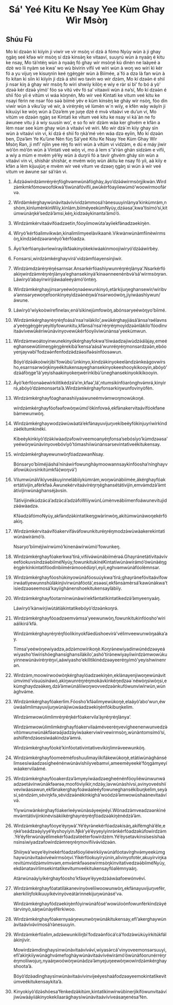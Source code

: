 <h1 align='center'>Sá' Yeé Kitu Ke Nsay Yee Kùm Ghay Wìr Msòŋ</h1>
<h2>Shúu Fù</h2>
<p>Mo kí dzəə̀n kì kiíyín ji viwìr ve vìr msòŋ ví dzə̀ á fómo Nyùy wùn à ji ghay ŋgàŋ seé kfəə wìr msòŋ sí dzə̀ kinsə̀ŋ ke vitaaví, suuyrú wùn à nyaáŋ é kitu ke nsay,
Mo tà’ntéŋ wùn à nyaáŋ fó ghay wìr msòŋé kù dìnèn ne laàyeé a dzè wo liì nyàm se kwa’ wo wù bivirin vifií vé wíri wùn à woŋ wo wíri kì kér fó a yu vijuŋ ve kisuŋnìn keé ŋgèŋgèr wùn à Biímée, a`fó a dzə là fan wùn à fo kitan ki siìn kì kiíyín ji dzə̀ á shií wo tavín wo wìr dzə̀m,
Mo kí dzəə̀n é shií ji nsər kiŋ á ghay wìr msòŋ fo wíri shwiíy kilòŋ e wìy e rə̀r sí bì’ fo bó á yò’ dzəə̀ kér dzəə̀ yìmò’ fóo sə vitú vév fó sa’ vitaavií wùn á nə’sí,
Mo kí dzəə̀n é shií fóo yiì é vitúm vi wáa kòŋnén,
Mo wír veé Kintatì ke vitum veé kitu ke nsayi fèrìn ne nsər fóo səə̀ biímé yév e kùm kinsèŋ ke gháy wìr nsòŋ, fóo dìn viwìr wùn à viku’ùy vé wìr, à viréŋréŋ vé lùmèn w`n wiíy, e kfèn wày wáyín ji kikuúyí ke wòŋ wùn à Dzə’èm ye juŋe dzè é mvə̀ vitaàví ve du’un ví,
Mo vitúm ve dzəə̀n ŋgàŋ se Kintatì ke vitum veé kitu ke nsay vi kà`àn ne fo áwunee vitu ji á wiy suusín wo’, e so fo wìr dzə̀m wáa ker ghvém e kfə̀n a lèm nsər see kùm ghay wùn à vitaáví vé wíri.
Mo wìr dzə̀`m kiiy ghay sìn wùn à vitaáví vin vi, kí dzə̀ é shií fo ŋkà’mé vèn wáa dzə eyiìn,
Mo kí dzəə̀n ben,
Dzə’ə̀m Ye Ku’ùne
Nèn fùŋ
Sá’yeé Kitu Ke Nsay Yee Kùm Ghay Wìr Msòŋ Rən, ji mfì’ njiìn yee réŋ fo wíri wùn à vitúm vi vidzə̀m, e dú e máy jiwìr wò’ón mò’ón wùn à Vintati veé wòŋ vi, mo á lem s’’a’rə̀n ghán sidzə̀m e vifii, a wiy a mùm e mvèm yè’éy wùn à duŋrìi fó a tavír ghvém gháy sìn wùn a vitaáví vin vi, shishár shishàr, e mvém wóŋ wùn ákitu ke nsay fó yiì, aá kiíy e kfə̀n a lèm kijuujùŋ e mvèm wìr veé vitum ve dzəəŋ ŋgàŋ si wún à wír veé vitum ve áwune sar sá’rə̀n vi.</p>
<ol>
  <li>
    <p>Ádzə̀ə́wirdzə̀mréŋréŋfóghvəmwùnàfóghày,áyo’dzə̀ə́wirmsòŋjikwàn.Wìrdzə̀mk̀mkfómowoofókwà’tìwùnàfóvifii,awùkérfóayiìewùmò’woowírmoofə́rvə.</p>
  </li>
  <li>
    <p>Wìrdə̀mkérghaywùnàvitaávívívidzə̀mmosá’rə̀nesuuyinlànya’kìnkùmrám,nshòm,kìnlumènkìnWiíy,kìnlám,biíméyeekùmNyùy,dzə́əsa’,kwa’tìsímó’sí,kitúmwùnàŋkè’sedzə̀’ə̀msi,kéŋ,kidzəə́ykìnanta’ámó’ó.</p>
  </li>
  <li>
    <p>Wìrdzə̀mkérvitaávífóadzəetin,fóoyiìmowùta’ayiìekfə̀nadzəekiŋèn.</p>
  </li>
  <li>
    <p>Wìryò’kérfóalìmvikwàn,kìnalìmlimyeelàvikaanè.Vikwànwùnàmfiìnèwìrmsòŋ,kìndzə̀édzəərənéyò’kérfóadzə.</p>
  </li>
  <li>
    <p>Áyò’kérfóanyàvrìewìrayiìkfə́əkinyòkekíwáakìnmoojiwìryó’dzə̀áwírbèy.</p>
  </li>
  <li>
    <p>Fonsərsi,wìrdzə̀mkérghayvirə́’vidzə̀mfóayensínjiwír.</p>
  </li>
  <li>
    <p>Wìrdzə̀mdzə̀réŋréŋésarnsər.Ansərkérfóashìywunréŋréŋlànya’.Nsərkérfóakìŋwirdzə̀mréŋréŋlànya’eghansekinyà’kinəənneenènbvə̀’sá’wìrmsòŋrən.Láwìryò’abayírwírijiáwáaleéyámó’óntéŋ.</p>
  </li>
  <li>
    <p>Wìrdzə̀mkérghayjinsəryeéwòŋnəə́ewunkinyò,etàrkijuŋeghansewìr/wíribvə’ənnsəryewoŋefoonkìnyeyìdzəə̀néŋwà’nsərwoówòŋ,jiyiwáashìywun/áwune.</p>
  </li>
  <li>
    <p>Láwìryò’wìykoòwírefìnelav,enə̀’sìkìnejùmfowòŋ,abónsəryeéwòŋyo’biìmé.</p>
  </li>
  <li>
    <p>Wìrdzə̀mkérghayréŋréŋfoásá’nsa’rəlàkilo’,awùkérghayjiásá’ánsa’rəélavnsa’yeéŋgèŋgèryeyìtíyfowunkitu,kfə̀nsá’nsa’réŋréŋmoyìdzəə̀nlàkilo’fóodìnvitaávívewùkéríwùnàvinyovewùkérfóoyiìviwùnànsa’yeekùmwun.</p>
  </li>
  <li>
    <p>Wìrdzə̀mwoátoyinwunekinyókérghayfokwa’tìiwáadzəjiwùdzə̀álàjay,emeéeghansewùtiimeŋgèŋgèrekibà’kensa’aásá’wunréŋréŋmonsərdzəə̀n,ebóoyenjayvəbì’fodzəə̀nfenfodzə̀dzə́əsífəə̀sínfóosəwun.</p>
    <p>Bóyò’dzə̀ákoòwírjibì’fowùbù’ùnkinyo,kìndzə̀kinyokeelàndzə̀nkeágovwírsho,esarnsərwóŋkìnyeékitukensayeghansekinyokeeshooykikooyin,abóyò’dzə̀áfòŋge’là’yeyìshaakinyokeŋwèrínkìbù’ùneghansekinyokikìkooyin.</p>
  </li>
  <li>
    <p>Áyò’kérfóonəə̀ewìrkilitìkédzə́’ə’m,kfəə’,lá’,ntumsikínfóarònghvə́mrə́,kìnyìrrə́,abóyò’dzə̀monsərta’à.Wìrdzə̀mkérghayfonsərkiŋwunfovinyòfèn.</p>
  </li>
  <li>
    <p>Wìrdzə̀mkérghayfóaghanashiíyaáwuneémvə̀mwoŋmowùkoŋé.</p>
    <p>wírdzə̀mkérghayfóofəəfowòŋwúmó’ókìnfovəə́,ekfə̀nakervitaávífóokfənebàmewunwòŋ.</p>
  </li>
  <li>
    <p>Wìrdzə̀mkérghaywodzə̀wùwàatà’ekfə̀nayuvijuŋvekibeèyfókinjuyrìwìrkìndzə̀ékitumkinékí.</p>
    <p>Kibeèykinkiyò’dzə̀kíwàadzəfowírveemoanyéŋfonsa’sebósíyo’kùmdzəəsa’yeéwòŋwùnàvinyovebóvíyò’tómashiíwùnànsərsevintatìveékitukensay.</p>
  </li>
  <li>
    <p>wìrdzə̀mkérghayewunwòŋfóadzəwanNsay.</p>
    <p>Bónsəryo’biìméjiáshá’nínáwírfowunghàymoowannsaykìnfóosha’nínghayvə́fowùkúvsínkitúmkfə́(woŋvə́’)</p>
  </li>
  <li>
    <p>VilumwùnàVikìyveákuyinnelàbìíykùmrám,woŋwùnàbiímée,ákérghayfóakertátívijin,afèrkfəə́.Áwunekérvitaávíréŋrŋéghansétátívijín,emvə̀mdzə̀’ə̀mtátívijinwùnághanséjàvsin.</p>
    <p>Tátívijinékùdzə́cá’adzə̀cá’adzə̀foWiíywùnLùmènveábiimenfoáwunevitujidzə̀áwàadzə.</p>
    <p>Kfə́ədzə̀fómoNyùy,akfə̀ndzə̀kintatìkeŋgwàrìnwòŋ,akitúmwùnàwoŋekérfóakìŋ.</p>
  </li>
  <li>
    <p>Wìrdzə̀mkérvitaávífóakervifávə́fowunkituréŋréŋmodzə̀wùwàakerekintatìwùnàwírámó’ó.</p>
    <p>Nsəryo’biìméjiwìrwùmò’kinenáwírwùmò’fowunkeŋ.</p>
  </li>
  <li>
    <p>Wìrdzə̀mkérghayfóakerkwa’tìrə́,vifiívə́wùnàbiímérəə́.Ghayrə́netàtívitaávíveefóokuvsíndzə́əbiíméNyúy,fowunkitukínéKintatíwùnàwírámó’ówùnàéŋgèŋgèrkínkintatìfóodìnbiímérə́mooédùŋrì,eyiì,eghvəmwùnàfóolèmnsər.</p>
  </li>
  <li>
    <p>Wìrdzə̀mkérghayfóoshùkinyowùnàfóosuúykwa’tìrə́;ghayrə̀nefóvitaávífowirwáatiyewunnshùlàkinjivìrwùnàfóotà’,esəəsí,ekfə̀nsàmèrsá’kawùnàkwa’tìsiedzəəseemosá’kayiighánenshoekitukensaylàbìíy.</p>
  </li>
  <li>
    <p>Wìrdzə̀mkérghayfóotarnínwùnàwíriekfə̀ntatíkintatìkedzə̀’ə̀myeenyaáŋ.</p>
    <p>Láwìryò’kànwírjiwùtátíákintatìkebóyò’dzəə̀nkoŋrə́.</p>
  </li>
  <li>
    <p>Wìrdzə̀mkérghayfóoadzəemvə̀msa’yeewunwòŋ,fowunkitukinfóosho’wíriaálikirə́’kfə́.</p>
    <p>Wirdzə̀mkérghayréŋréŋfóolikinyokfə́edùshoevirə̀’vélìmveewunwòŋaáka’ay.</p>
    <p>Tímsa’yeéwòŋewiyadzə,adzə̀mowírikoŋè.Koŋrə̀newiyadinwúnédzəəyeáwiyasho’tíwírishóeghansíghansílàkilo’,ashó’tírə̀newiyayiìwirdzə̀mwowùkuyinnewùnàviréŋréŋví,aáwiyasho’ekilìtìkìnédzəəyeeréŋyìmò’yeyishwinenrən.</p>
  </li>
  <li>
    <p>Wìrdzə̀m,moowírwoówòŋkérghaylóadzəekiŋèn,eklə̀nayenjiwoŋewùnàvitúmvimó’vísuúsínáwó,akìŋwunréŋréŋmokávkìnkéŋedzəə`néwòŋsiwòŋsi,ekùmghaydzəə̀keŋ,dzə̀’ə̀mwùnáliíwoŋwovvedzəə̀nkufówunviwìrwùn,wùnàghvə́me.</p>
  </li>
  <li>
    <p>Wìrdzə̀mkérghayfóakerlim.Fóosho’kfə́əlìmyewùkoŋè,elaáyò’abo’wun,éwùwáalìmlimayuvijuŋwùnàjiwùwáadzəekiŋènfókibuŋkelim.</p>
    <p>Wìrdzə̀mwowùlimlimréŋréŋkérfóakervila’àyréŋréŋlànya’.</p>
    <p>Wìrdzə̀mwowùlimlimkérghayfóakervilaáméveeréŋvevígheenenwunvedzə̀vítòmwunwùnàkfə́ərəə́jiadzə̀yíwàakerviwìrvewìrmsòŋ,wùnàntomsímó’sí,ashiífèndzə̀sesíwáakìndzə’ə̀mrə́.</p>
    <p>Wìrdzə̀mkérghayfóokè’kìnfóotatívintatìvevíkiŋlimrə́veewunkòŋ.</p>
  </li>
  <li>
    <p>Wìrdzə̀mkérghayfóomeèmèfoshuulìmayiìkifákewùkoŋè,etàtíwùnàghánsélìmsesíwáadzəsìgheénénwùnàvishiíyvebamvi,ameemèyeekè’fóŋgàmyeyíwáakervilaámé.</p>
  </li>
  <li>
    <p>Wìrdzə̀mkérghayfóoakerdzə’ə̀myeyíwáadzəegheénénfóoyiìéwúnwunwáadzəetávínwùnàkfəərəə,moofóviyikìr,ndzə̀y,lavwùnàshívsi,avinyoveéshiívevíwáasəwun,ekfə̀nakerghayfoáwáaleéyfowuneghansékibuŋkelìm,seyàsí,séndzə́m,séviŋkfə,sévidzəə̀nèkinkighà’woódzə̀’ə̀mwowùshaànevitaávívə́.</p>
    <p>Yìywùnwànkérghayfóakerleéywùnàsə́yeejeéyí.Wónadzə̀mveadzəənkìnémvə̀mtátívijinkìnévisàkiikérghayréŋréŋfóadzəàkiŋènédzə̀’ə̀m.</p>
  </li>
  <li>
    <p>Wìrdzə̀mkérghayfóoye’éyŋwà’.Yé’éyrə̀nekérfóadzəkisáŋ,akífèmghà’éle,eŋkè’seádzəə́yìyyé’éyshoyíyin.Ŋkè’yè’éyyeyiyìnrə̀nkérfóadzəkùfowìrdzə̀m.Yé’éyfèrwùnàyélìmekérfóadzətèéterfowìrdzèm.Yé’éysetavkínsísesíshaànsìnsiwiyadzəfowìrdzə̀mreŋréŋmovifiívə́vídzəə̀n.</p>
    <p>Shiíŋwà’woye’éyínekérfóadzəfóoyiìéwirkiíywùnàfóotavírghvə́myeekùmghaywùnàvitaávívéwìrmsòŋví.Yíkérfóokuyíryúnín,alìvinyofotèr,akuyírviŋkarevitúmvidzə̀mvímvəm,emvə̀mkfəəsewìrmsòŋkìnvitatìvedzəə̀biìméNyùy,ekdə̀natavírlimsekintatìkevitumveékitukensayfóalèmnyaáŋ.</p>
    <p>Atàrwùnaàyìyíkérghayfóosho’kfə́əye’éyyedzə̀áwàafoewónvéví.</p>
  </li>
  <li>
    <p>Wìrdzə̀mkérghayfóatatílàkanevinyòveliìwoowunwòŋ,ekfə̀nayuvijuŋvefèr,akerkilíŋfokikuuyíkévinyòveátàrìnnekijuŋwùnàsé’və.</p>
    <p>Wìrdzə̀mkérghayfódzəekiŋènfóyirwùnàfósé’wowùloònfowunfèrkìndzə̀yétàrvinyò,sáŋwùnàyéfèrkiwoo.</p>
  </li>
  <li>
    <p>Wìrdzə̀mkérghayfóakernyaáŋewunwòŋwùnákitukensay,efí’akerghaywùnàvitaávívə́vímosá’rə̀nesuuyin.</p>
  </li>
  <li>
    <p>Wìrdzə̀mkérfóalìm,adzə̀ewunkiliŋbì’fodzəə̀nfócá’cá’fodzə̀wùkùyírkitúkfə́làkinjivìr.</p>
    <p>Mowìrdzə̀mdinghaysìnwùnàvitaávívə́ví,wiyasə̀rcá’vinyoveemonsərsuuyì,efí’akìŋkiíywùnàghvə́mefoghàywùnàvitaávívéwìrámó’ówùnàfóorunérréŋréŋmoliìwojuŋ,nyaáŋwoówòŋwùnàdzə’ə̀myejuŋeewòŋwowìrdzə̀mkérghayshoota’à.</p>
    <p>Bóyò’dzə̀adìnghaysìnwùnàvitaávivinvijeéyeshaàfodzəəyeemokintatìkevitúmveékitukensaykita’à.</p>
  </li>
  <li>
    <p>Kinyokiyò’dzə̀shóesa’fènkedzə̀kitúm,kintatìkìnwírwùbìnerjikífówunvitaávíjiwùwàáyiiákinyokekílaarághaysíwùnàvitaávívíveásaŋenésa’fèn.</p>
  </li>
</ol>
